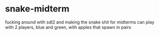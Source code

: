# snake-midterm

fucking around with sdl2 and making the snake shit for midterms
can play with 2 players, blue and green, with apples that spawn in pairs
